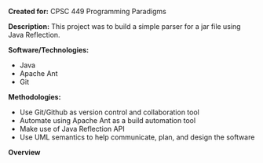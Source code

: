 **Created for:** CPSC 449 Programming Paradigms

**Description:** This project was to build a simple parser for a jar file using Java Reflection.

**Software/Technologies:**
- Java
- Apache Ant
- Git

**Methodologies:**
- Use Git/Github as version control and collaboration tool
- Automate using Apache Ant as a build automation tool
- Make use of Java Reflection API
- Use UML semantics to help communicate, plan, and design the software

**Overview**

